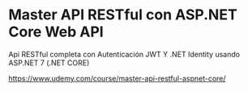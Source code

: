 # Master API RESTful con ASP.NET Core Web API

Api RESTful completa con Autenticación JWT Y .NET Identity usando ASP.NET 7 (.NET CORE)

https://www.udemy.com/course/master-api-restful-aspnet-core/
